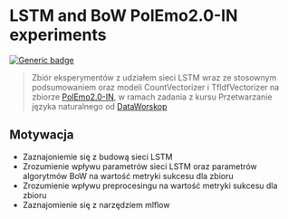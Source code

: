 # LSTM and BoW PolEmo2.0-IN experiments
[![Generic badge](https://img.shields.io/badge/<languge>-<polish>-<RED>.svg)](https://shields.io/)
> Zbiór eksperymentów z udziałem sieci LSTM wraz ze stosownym podsumowaniem oraz modeli CountVectorizer i TfIdfVectorizer na zbiorze [PolEmo2.0-IN](https://clarin-pl.eu/dspace/handle/11321/710), w ramach zadania z kursu Przetwarzanie języka naturalnego od [DataWorskop](https://dataworkshop.eu/pl/nlp)

<h2>Motywacja</h2>

* Zaznajoniemie się z budową sieci LSTM
* Zrozumienie wpływu parametrów sieci LSTM oraz parametrów algorytmów BoW na wartość metryki sukcesu dla zbioru
* Zrozumienie wpływu preprocesingu na wartość metryki sukcesu dla zbioru
* Zaznajomienie się z narzędziem mlflow
